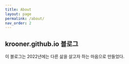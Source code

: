 ```yaml
---
title: About
layout: page
permalink: /about/
nav_order: 2
---
```


## krooner.github.io 블로그

이 블로그는 2022년에는 다른 삶을 살고자 하는 마음으로 만들었다.